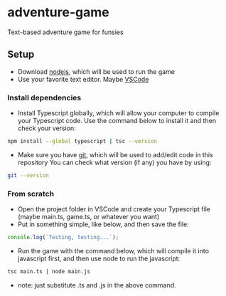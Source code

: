 # adventure-game
Text-based adventure game for funsies

## Setup
* Download [nodejs](https://nodejs.org/en/download/), which will be used to run the game
* Use your favorite text editor. Maybe [VSCode](https://code.visualstudio.com/download)

### Install dependencies
* Install Typescript globally, which will allow your computer to compile your Typescript code. Use the command below to install it and then check your version:

```bash
npm install --global typescript | tsc --version
```

* Make sure you have [git](https://gitforwindows.org/), which will be used to add/edit code in this repository
You can check what version (if any) you have by using:

```bash
git --version
```

### From scratch
* Open the project folder in VSCode and create your Typescript file (maybe main.ts, game.ts, or whatever you want)
* Put in something simple, like below, and then save the file:
```typescript
console.log(`Testing, testing...`);
```
* Run the game with the command below, which will compile it into javascript first, and then use node to run the javascript:
```bash
tsc main.ts | node main.js
```
* note: just substitute <your-file-name>.ts and <your-file-name>.js in the above command.
